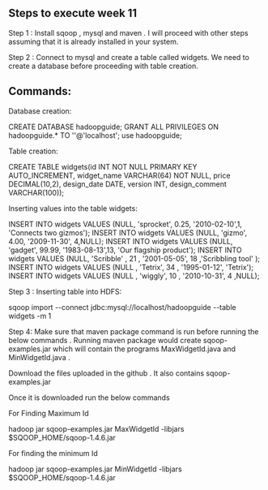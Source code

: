 Steps to execute week 11
------------------------


Step 1 : Install sqoop , mysql and maven . I will proceed with other steps assuming that it is already installed in your system.

Step 2 : Connect to mysql and create a table called widgets. We need to create a database before proceeding with table creation.

Commands:
---------

Database creation:

CREATE DATABASE hadoopguide; 
GRANT ALL PRIVILEGES ON hadoopguide.* TO ''@'localhost'; 
use hadoopguide;

Table creation:

CREATE TABLE widgets(id INT NOT NULL PRIMARY KEY AUTO_INCREMENT,
widget_name VARCHAR(64) NOT NULL,
price DECIMAL(10,2),
design_date DATE,
version INT,
design_comment VARCHAR(100));

Inserting values into the table widgets:

INSERT INTO widgets VALUES (NULL, 'sprocket', 0.25, '2010-02-10',1, 'Connects two gizmos'); 
INSERT INTO widgets VALUES (NULL, 'gizmo', 4.00, '2009-11-30', 4,NULL);
INSERT INTO widgets VALUES (NULL, 'gadget', 99.99, '1983-08-13',13, 'Our flagship product'); 
INSERT INTO widgets VALUES (NULL, 'Scribble' , 21 , '2001-05-05', 18 ,'Scribbling tool' );
INSERT INTO widgets VALUES (NULL , 'Tetrix', 34 , '1995-01-12', 'Tetrix');
INSERT INTO widgets VALUES (NULL , 'wiggly', 10 , '2010-10-31', 4 ,NULL);


Step 3 : Inserting table into HDFS:

sqoop import --connect jdbc:mysql://localhost/hadoopguide --table widgets -m 1

Step 4: Make sure that maven package command is run before running the below commands . Running maven package would create sqoop-examples.jar which will contain the programs MaxWidgetId.java and MinWidgetId.java .

Download the files uploaded in the github . It also contains sqoop-examples.jar

Once it is downloaded run the below commands

For Finding Maximum Id

hadoop jar sqoop-examples.jar MaxWidgetId -libjars $SQOOP_HOME/sqoop-1.4.6.jar


For finding the minimum Id

hadoop jar sqoop-examples.jar MinWidgetId -libjars $SQOOP_HOME/sqoop-1.4.6.jar
